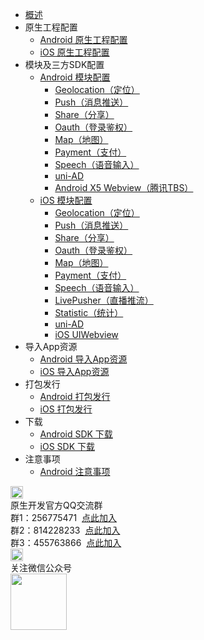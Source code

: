 * [概述](/5PlusDocs/README.md)
* 原生工程配置
  * [Android 原生工程配置](/5PlusDocs/usesdk/android.md)
  * [iOS 原生工程配置](/5PlusDocs/usesdk/ios.md)
* 模块及三方SDK配置
  * [Android 模块配置](/5PlusDocs/usemodule/android.md)
	* [Geolocation（定位）](/5PlusDocs/usemodule/androidModuleConfig/geolocation.md)
    * [Push（消息推送）](/5PlusDocs/usemodule/androidModuleConfig/push.md)
    * [Share（分享）](/5PlusDocs/usemodule/androidModuleConfig/share.md)
    * [Oauth（登录鉴权）](/5PlusDocs/usemodule/androidModuleConfig/oauth.md)
    * [Map（地图）](/5PlusDocs/usemodule/androidModuleConfig/map.md)
    * [Payment（支付）](/5PlusDocs/usemodule/androidModuleConfig/pay.md)
    * [Speech（语音输入）](/5PlusDocs/usemodule/androidModuleConfig/speech.md)
    * [uni-AD](/5PlusDocs/usemodule/androidModuleConfig/uniad.md)
	* [Android X5 Webview（腾讯TBS）](/5PlusDocs/usemodule/androidModuleConfig/x5.md)
  * [iOS 模块配置](/5PlusDocs/usemodule/iOSModuleConfig/common.md)
    * [Geolocation（定位）](/5PlusDocs/usemodule/iOSModuleConfig/geolocation.md)
    * [Push（消息推送）](/5PlusDocs/usemodule/iOSModuleConfig/push.md)
    * [Share（分享）](/5PlusDocs/usemodule/iOSModuleConfig/share.md)
    * [Oauth（登录鉴权）](/5PlusDocs/usemodule/iOSModuleConfig/oauth.md)
    * [Map（地图）](/5PlusDocs/usemodule/iOSModuleConfig/map.md)
    * [Payment（支付）](/5PlusDocs/usemodule/iOSModuleConfig/pay.md)
    * [Speech（语音输入）](/5PlusDocs/usemodule/iOSModuleConfig/speech.md)
    * [LivePusher（直播推流）](/5PlusDocs/usemodule/iOSModuleConfig/livepusher.md)
    * [Statistic（统计）](/5PlusDocs/usemodule/iOSModuleConfig/statistic.md)
    * [uni-AD](/5PlusDocs/usemodule/iOSModuleConfig/uniad.md)
    * [iOS UIWebview](/5PlusDocs/usemodule/iOSModuleConfig/uiwebview.md)
* 导入App资源
  * [Android 导入App资源](/5PlusDocs/importfeproject/android.md)
  * [iOS 导入App资源](/5PlusDocs/importfeproject/ios.md)
* 打包发行
  * [Android 打包发行](/5PlusDocs/package/android.md)
  * [iOS 打包发行](/5PlusDocs/package/ios.md)
* 下载
  * [Android SDK 下载](/5PlusDocs/download/android.md)
  * [iOS SDK 下载](/5PlusDocs/download/ios.md)
* 注意事项
  * [Android 注意事项](/5PlusDocs/FAQ/android.md)
<div class="contact-box">
  <div class="contact-item">
    <img src="//img-cdn-qiniu.dcloud.net.cn/uniapp/doc/qq@2x.png" width="20" height="20"/>
    <div class="contact-smg">
      <div>原生开发官方QQ交流群</div>
    <div>群1：256775471 &nbsp;<a target="_blank" href="//shang.qq.com/wpa/qunwpa?idkey=e9a0a98c947bf555cf61cae9c63263561b7424924e0dbb9acb6e8c7c02a8054e">点此加入</a></div>
    <div>群2：814228233 &nbsp;<a target="_blank" href="//shang.qq.com/wpa/qunwpa?idkey=84e520e837b7343e9c3eaf2dc1f298efd88d8275a523a63be391ac11eefa6a77">点此加入</a></div>
    <div>群3：455763866 &nbsp;<a target="_blank" href="//shang.qq.com/wpa/qunwpa?idkey=415e1f1f37db61d842027054917b5b4110b26908463e0689334ec9afacabf01c">点此加入</a></div>
    </div>
  </div>
  <div class="contact-item">
    <img src="//img-cdn-qiniu.dcloud.net.cn/uniapp/doc/weixin@2x.png" width="20" height="20"/>
    <div class="contact-smg">
      <div>关注微信公众号</div>
      <img src="https://img-cdn-qiniu.dcloud.net.cn/uniapp/doc/weixin.jpg" width="90" height="90"/>
    </div>
  </div>
</div>
